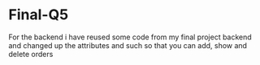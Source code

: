 # Final-Q5
For the backend i have reused some code from my final project backend and changed up the attributes and such so that you can add, show and delete orders 
